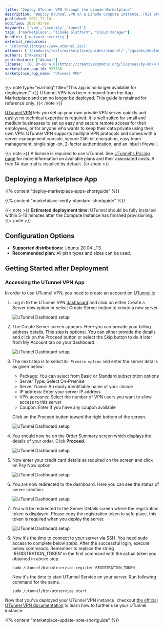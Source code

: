 ```yaml
---
title: "Deploy UTunnel VPN through the Linode Marketplace"
description: "Deploy UTunnel VPN on a Linode Compute Instance. This provides you with a cloud-based subscription service that allows users to create VPN servers."
published: 2021-12-10
modified: 2022-03-08
keywords: ['vpn','security','tunnel']
tags: ["marketplace", "linode platform", "cloud manager"]
bundles: ['network-security']
external_resources:
- '[UTunnel](https://www.utunnel.io/)'
aliases: ['/products/tools/marketplace/guides/utunnel/','/guides/deploying-utunnel-marketplace-app/','/guides/utunnel-marketplace-app/']
authors: ["Akamai"]
contributors: ["Akamai"]
license: '[CC BY-ND 4.0](https://creativecommons.org/licenses/by-nd/4.0)'
marketplace_app_id: 925530
marketplace_app_name: "UTunnel VPN"
---
```

{{< note type="warning" title="This app is no longer available for deployment" >}}
UTunnel VPN has been removed from the App Marketplace and can no longer be deployed. This guide is retained for reference only.
{{< /note >}}

[UTunnel VPN](https://www.utunnel.io/) lets you set up your own private VPN server quickly and easily; no technical expertise is required. It is well suited for small and medium businesses to set up easy and secure remote access for their employees, or for anyone who wants to keep their data private using their own VPN. UTunnel VPN supports multiple VPN protocols and comes with a server management console, secure 256-bit encryption, easy team management, single sign-on, 2-factor authentication, and an inbuilt firewall.

{{< note >}}
A license is required to use UTunnel. See [UTunnel's Pricing page](https://www.utunnel.io/vpn-server-pricing-plans) for more information on available plans and their associated costs. A free 14-day trial is installed by default.
{{< /note >}}

## Deploying a Marketplace App

{{% content "deploy-marketplace-apps-shortguide" %}}

{{% content "marketplace-verify-standard-shortguide" %}}

{{< note >}}
**Estimated deployment time:** UTunnel should be fully installed within 5-10 minutes after the Compute Instance has finished provisioning.
{{< /note >}}

## Configuration Options

- **Supported distributions:** Ubuntu 20.04 LTS
- **Recommended plan:** All plan types and sizes can be used.

## Getting Started after Deployment

### Accessing the UTunnel VPN App

In order to use UTunnel VPN, you need to create an account on [UTunnel.io](https://dashboard.utunnel.io/user/signup/)

1.  Log in to the UTunnel VPN [dashboard](https://dashboard.utunnel.io/) and click on either Create a Server now option or select Create Server button to create a new server.

    ![UTunnel Dashboard setup](utunnel_dashboard1.png)

1.  The Create Server screen appears. Here you can provide your billing address details. This step is optional. You can either provide the details and click on the Proceed button or select the Skip button to do it later from My Account tab on your dashboard.

    ![UTunnel Dashboard setup](utunnel_dashboard2.png)

1.  The next step is to select `On-Premise option` and enter the server details as given below:

    - Package: You can select from Basic or Standard subscription options
    - Server Type: Select On-Premise
    - Server Name: An easily identifiable name of your choice
    - IP address: Enter your server IP address
    - VPN accounts: Select the number of VPN users you want to allow access to this server
    - Coupon: Enter if you have any coupon available

    Click on the Proceed button toward the right bottom of the screen.

    ![UTunnel Dashboard setup](utunnel_dashboard3.png)

1.  You should now be on the Order Summary screen which displays the details of your order. Click **Proceed**.

    ![UTunnel Dashboard setup](utunnel_dashboard4.png)

1.  Now enter your credit card details as required on the screen and click on Pay Now option.

    ![UTunnel Dashboard setup](utunnel_dashboard5.png)

1.  You are now redirected to the dashboard. Here you can see the status of server creation.

    ![UTunnel Dashboard setup](utunnel_dashboard6.png)

1.  You will be redirected to the Server Details screen where the registration token is displayed. Please copy the registration token to safe place, this token is required when you deploy the server.

    ![UTunnel Dashboard setup](utunnel_dashboard7.png)

1.  Now it's the time to connect to your server via SSH. You need sudo access to complete below steps. After the successful login, execute below commands. Remember to replace the string 'REGISTRATION_TOKEN' in the first command with the actual token you obtained in above step.

        sudo /utunnel/bin/utnservice register REGISTRATION_TOKEN

    Now it's the time to start UTunnel Service on your server. Run following command for the same.

        sudo /utunnel/bin/utnservice start

Now that you’ve deployed your UTunnel VPN instance, checkout [the official UTunnel VPN documentation](https://help.utunnel.io/About-UTunnel-VPN) to learn how to further use your UTunnel instance.

{{% content "marketplace-update-note-shortguide" %}}